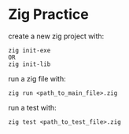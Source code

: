 # Zig Practice

create a new zig project with:

    zig init-exe
    OR
    zig init-lib

run a zig file with:

    zig run <path_to_main_file>.zig

run a test with:

    zig test <path_to_test_file>.zig
